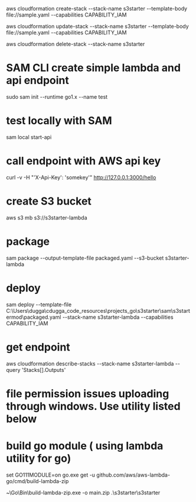 aws cloudformation create-stack --stack-name s3starter --template-body file://sample.yaml --capabilities CAPABILITY_IAM 

aws cloudformation update-stack --stack-name s3starter --template-body file://sample.yaml --capabilities CAPABILITY_IAM 

aws cloudformation delete-stack --stack-name s3starter

# SAM CLI create simple lambda and api endpoint

sudo sam init --runtime go1.x --name test

# test locally with SAM
sam local start-api

# call endpoint with AWS api key
curl -v -H "'X-Api-Key': 'somekey'" http://127.0.0.1:3000/hello


# create S3 bucket
aws s3 mb s3://s3starter-lambda

# package 
sam package --output-template-file packaged.yaml  --s3-bucket s3starter-lambda

# deploy 
sam deploy --template-file C:\Users\dugga\cdugga_code_resources\projects_go\s3starter\sam\s3startermod\packaged.yaml --stack-name s3starter-lambda --capabilities CAPABILITY_IAM 

# get endpoint
aws cloudformation describe-stacks --stack-name s3starter-lambda  --query 'Stacks[].Outputs'

# file permission issues uploading through windows. Use utility listed below

# build go module ( using lambda utility for go)
set GO111MODULE=on
go.exe get -u github.com/aws/aws-lambda-go/cmd/build-lambda-zip

~\Go\Bin\build-lambda-zip.exe -o main.zip .\s3starter\s3starter
